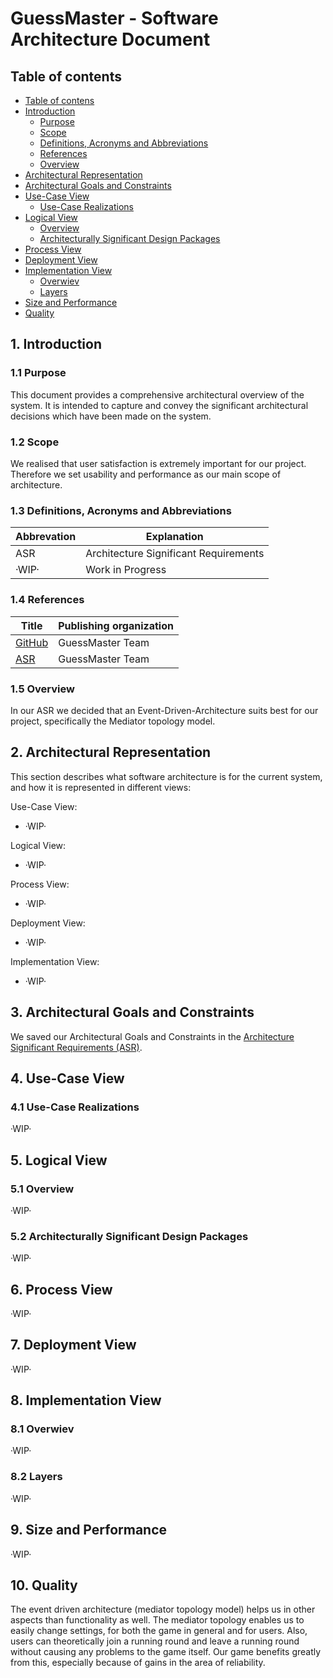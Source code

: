 # GuessMaster - Software Architecture Document

## Table of contents

- [Table of contens](https://github.com/Tiaaam/GuessMaster/blob/master/docs/Software_Architecture_Document.md#table-of-contents)
- [Introduction](https://github.com/Tiaaam/GuessMaster/blob/master/docs/Software_Architecture_Document.md#1-introduction)
  - [Purpose](https://github.com/Tiaaam/GuessMaster/blob/master/docs/Software_Architecture_Document.md#11-purpose)
  - [Scope](https://github.com/Tiaaam/GuessMaster/blob/master/docs/Software_Architecture_Document.md#12-scope)
  - [Definitions, Acronyms and Abbreviations](https://github.com/Tiaaam/GuessMaster/blob/master/docs/Software_Architecture_Document.md#13-definitions-acronyms-and-abbreviations)
  - [References](https://github.com/Tiaaam/GuessMaster/blob/master/docs/Software_Architecture_Document.md#14-references)
  - [Overview](https://github.com/Tiaaam/GuessMaster/blob/master/docs/Software_Architecture_Document.md#15-overview)
- [Architectural Representation](https://github.com/Tiaaam/GuessMaster/blob/master/docs/Software_Architecture_Document.md#2-architectural-representation)
- [Architectural Goals and Constraints](https://github.com/Tiaaam/GuessMaster/blob/master/docs/Software_Architecture_Document.md#3-architectural-goals-and-constraints)
- [Use-Case View](https://github.com/Tiaaam/GuessMaster/blob/master/docs/Software_Architecture_Document.md#4-use-case-view)
  - [Use-Case Realizations](https://github.com/Tiaaam/GuessMaster/blob/master/docs/Software_Architecture_Document.md#41-use-case-realizations)
- [Logical View](https://github.com/Tiaaam/GuessMaster/blob/master/docs/Software_Architecture_Document.md#5-logical-view)
  - [Overview](https://github.com/Tiaaam/GuessMaster/blob/master/docs/Software_Architecture_Document.md#51-overview)
  - [Architecturally Significant Design Packages](https://github.com/Tiaaam/GuessMaster/blob/master/docs/Software_Architecture_Document.md#52-architecturally-significant-design-packages)
- [Process View](https://github.com/Tiaaam/GuessMaster/blob/master/docs/Software_Architecture_Document.md#6-process-view)
- [Deployment View](https://github.com/Tiaaam/GuessMaster/blob/master/docs/Software_Architecture_Document.md#7-deployment-view)
- [Implementation View](https://github.com/Tiaaam/GuessMaster/blob/master/docs/Software_Architecture_Document.md#7-deployment-view)
  -  [Overwiev](https://github.com/Tiaaam/GuessMaster/blob/master/docs/Software_Architecture_Document.md#81-overwiev)
  -  [Layers](https://github.com/Tiaaam/GuessMaster/blob/master/docs/Software_Architecture_Document.md#82-layers)
- [Size and Performance](https://github.com/Tiaaam/GuessMaster/blob/master/docs/Software_Architecture_Document.md#9-size-and-performance)
- [Quality](https://github.com/Tiaaam/GuessMaster/blob/master/docs/Software_Architecture_Document.md#10-quality)
  
 
## 1. Introduction

### 1.1 Purpose

This document provides a comprehensive architectural overview of the system. It is intended to capture and convey the significant architectural decisions which have been made on the system.

### 1.2 Scope

We realised that user satisfaction is extremely important for our project. Therefore we set usability and performance as our main scope of architecture.

### 1.3 Definitions, Acronyms and Abbreviations

| Abbrevation | Explanation                            |
| ----------- | -------------------------------------- |
| ASR         | Architecture Significant Requirements  |
| ·WIP·       | Work in Progress                       |

### 1.4 References

| Title                                                                                                 | Publishing organization   |
| ------------------------------------------------------------------------------------------------------| ------------------------- |
| [GitHub](https://github.com/Tiaaam/GuessMaster)                                                       | GuessMaster Team          |
| [ASR](https://github.com/Tiaaam/GuessMaster/blob/master/docs/Architecture_Significant_Requirements.md)| GuessMaster Team          |

### 1.5 Overview

In our ASR we decided that an Event-Driven-Architecture suits best for our project, specifically the Mediator topology model. 

## 2. Architectural Representation

This section describes what software architecture is for the current system, and how it is represented in different views:

Use-Case View:
- ·WIP·

Logical View:
- ·WIP·

Process View:
- ·WIP·

Deployment View:
- ·WIP·

Implementation View:
- ·WIP·


## 3. Architectural Goals and Constraints

We saved our Architectural Goals and Constraints in the [Architecture Significant Requirements (ASR)](https://github.com/Tiaaam/GuessMaster/blob/master/docs/Architecture_Significant_Requirements.md).

## 4. Use-Case View
  
### 4.1 Use-Case Realizations

·WIP·

## 5. Logical View
 
 ### 5.1 Overview
 
 ·WIP·
 
 ### 5.2 Architecturally Significant Design Packages
 
 ·WIP·
 
## 6. Process View

·WIP·

## 7. Deployment View

·WIP·

## 8. Implementation View

### 8.1 Overwiev

·WIP·

### 8.2 Layers

·WIP·

## 9. Size and Performance

·WIP·

## 10. Quality

The event driven architecture (mediator topology model) helps us in other aspects than functionality as well. The mediator topology enables us to easily change settings, for both the game in general and for users. Also, users can theoretically join a running round and leave a running round without causing any problems to the game itself. Our game benefits greatly from this, especially because of gains in the area of reliability. 


